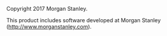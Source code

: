 
Copyright 2017 Morgan Stanley.

This product includes software developed at Morgan Stanley (http://www.morganstanley.com).


